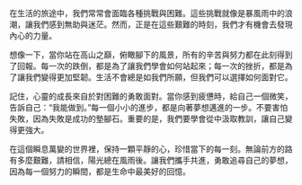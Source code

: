 在生活的旅途中，我們常常會面臨各種挑戰與困難。這些挑戰就像是暴風雨中的浪潮，讓我們感到無助與迷茫。然而，正是在這些艱難的時刻，我們才有機會去發現內心的力量。

想像一下，當你站在高山之巔，俯瞰腳下的風景，所有的辛苦與努力都在此刻得到了回報。每一次的跌倒，都是為了讓我們學會如何站起來；每一次的挫折，都是為了讓我們變得更加堅韌。生活不會總是如我們所願，但我們可以選擇如何面對它。

記住，心靈的成長來自於對困難的勇敢面對。當你感到疲憊時，給自己一個微笑，告訴自己：“我能做到。”每一個小小的進步，都是向著夢想邁進的一步。不要害怕失敗，因為失敗是成功的墊腳石。重要的是，我們要學會從中汲取教訓，讓自己變得更強大。

在這個瞬息萬變的世界裡，保持一顆平靜的心，珍惜當下的每一刻。無論前方的路有多麼艱難，請相信，陽光總在風雨後。讓我們攜手共進，勇敢追尋自己的夢想，因為每一個努力的瞬間，都是生命中最美好的回憶。